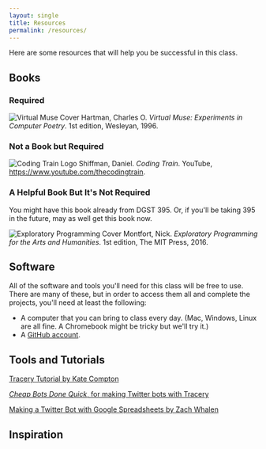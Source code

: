 ```yaml
---
layout: single
title: Resources
permalink: /resources/
---
```


Here are some resources that will help you be successful in this class.

## Books

<h3 style="clear:left">Required</h3>

<img class="rt" src="{{ site.baseurl }}/images/virtualmuse.jpg" alt="Virtual Muse Cover" /> Hartman, Charles O. _Virtual Muse: Experiments in Computer Poetry_. 1st edition, Wesleyan, 1996.

<h3 style="clear:left">Not a Book but Required</h3>

<img class="rt" src="{{ site.baseurl }}/images/coding-train.jpg" alt="Coding Train Logo" /> Shiffman, Daniel. _Coding Train_. YouTube, <a href="https://www.youtube.com/thecodingtrain">https://www.youtube.com/thecodingtrain</a>.


<h3 style="clear:left">A Helpful Book But It's Not Required</h3>
You might have this book already from DGST 395. Or, if you'll be taking 395 in the future, may as well get this book now.

<img class="rt" src="{{ site.baseurl }}/images/ep.jpg" alt="Exploratory Programming Cover" /> Montfort, Nick. _Exploratory Programming for the Arts and Humanities_. 1st edition, The MIT Press, 2016.

## Software

All of the software and tools you'll need for this class will be free to use. There are many of these, but in order to access them all and complete the projects, you'll need at least the following:

 - A computer that you can bring to class every day. (Mac, Windows, Linux are all fine. A Chromebook might be tricky but we'll try it.)
 - A <a href="http://www.github.com">GitHub account</a>.

## Tools and Tutorials

<a href="http://www.crystalcodepalace.com/traceryTut.html">Tracery Tutorial by Kate Compton</a>

<a href="http://cheapbotsdonequick.com">_Cheap Bots Done Quick_, for making Twitter bots with Tracery</a>

<a href="https://zachwhalen.github.io/ssbot/">Making a Twitter Bot with Google Spreadsheets by Zach Whalen</a>



## Inspiration





